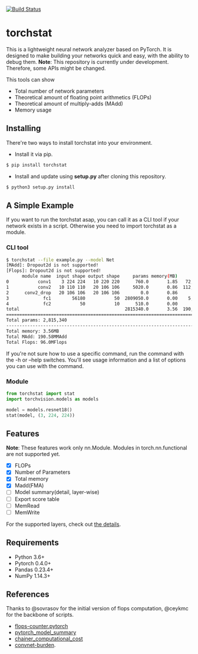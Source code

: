 [![Build Status](https://travis-ci.org/Swall0w/torchstat.svg?branch=master)](https://travis-ci.org/Swall0w/torchstat)

# torchstat
This is a lightweight neural network analyzer based on PyTorch.
It is designed to make building your networks quick and easy, with the ability to debug them.
**Note**: This repository is currently under development. Therefore, some APIs might be changed.

This tools can show

* Total number of network parameters
* Theoretical amount of floating point arithmetics (FLOPs)
* Theoretical amount of multiply-adds (MAdd)
* Memory usage

## Installing
There're two ways to install torchstat into your environment.
* Install it via pip.
```bash
$ pip install torchstat
```

* Install and update using **setup.py** after cloning this repository.
```bash
$ python3 setup.py install
```

## A Simple Example
If you want to run the torchstat asap, you can call it as a CLI tool if your network exists in a script.
Otherwise you need to import torchstat as a module.

### CLI tool
```bash
$ torchstat --file example.py --model Net
[MAdd]: Dropout2d is not supported!
[Flops]: Dropout2d is not supported!
      module name  input shape output shape     params memory(MB)           MAdd         Flops duration[%]
0           conv1    3 224 224   10 220 220      760.0       1.85   72,600,000.0  36,784,000.0      60.11%
1           conv2   10 110 110   20 106 106     5020.0       0.86  112,360,000.0  56,404,720.0      35.08%
2      conv2_drop   20 106 106   20 106 106        0.0       0.86            0.0           0.0       0.34%
3             fc1        56180           50  2809050.0       0.00    5,617,950.0   2,809,000.0       4.25%
4             fc2           50           10      510.0       0.00          990.0         500.0       0.22%
total                                        2815340.0       3.56  190,578,940.0  95,998,220.0     100.00%
==========================================================================================================
Total params: 2,815,340
----------------------------------------------------------------------------------------------------------
Total memory: 3.56MB
Total MAdd: 190.58MMAdd
Total Flops: 96.0MFlops
```

If you're not sure how to use a specific command, run the command with the -h or –help switches.
You'll see usage information and a list of options you can use with the command.

### Module
```python
from torchstat import stat
import torchvision.models as models

model = models.resnet18()
stat(model, (3, 224, 224))
```

## Features
**Note**: These features work only nn.Module. Modules in torch.nn.functional are not supported yet.
- [x] FLOPs
- [x] Number of Parameters
- [x] Total memory
- [x] Madd(FMA)
- [ ] Model summary(detail, layer-wise)
- [ ] Export score table
- [ ] MemRead
- [ ] MemWrite

For the supported layers, check out [the details](./detail.md).


## Requirements
* Python 3.6+
* Pytorch 0.4.0+
* Pandas 0.23.4+
* NumPy 1.14.3+

## References
Thanks to @sovrasov for the initial version of flops computation, @ceykmc for the backbone of scripts.
* [flops-counter.pytorch](https://github.com/sovrasov/flops-counter.pytorch)
* [pytorch_model_summary](https://github.com/ceykmc/pytorch_model_summary)
* [chainer_computational_cost](https://github.com/belltailjp/chainer_computational_cost)
* [convnet-burden](https://github.com/albanie/convnet-burden).
